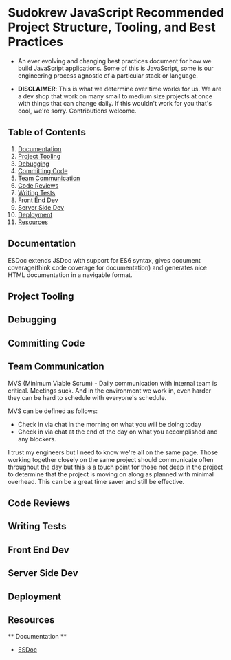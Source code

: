 # Sudokrew JavaScript Recommended Project Structure, Tooling, and Best Practices

* An ever evolving and changing best practices document for how we build JavaScript applications. Some of this is JavaScript, some is our engineering process agnostic of a particular stack or language.

* __DISCLAIMER__: This is what we determine over time works for us. We are a dev shop that work on many small to medium size projects at once with things that can change daily. If this wouldn't work for you that's cool, we're sorry. Contributions welcome.

## Table of Contents
1. [Documentation](#documentation)
2. [Project Tooling](#project-tooling)
3. [Debugging](#debugging)
4. [Committing Code](#committing-code)
5. [Team Communication](#team-communication)
6. [Code Reviews](#code-reviews)
7. [Writing Tests](#writing-tests)
8. [Front End Dev](#front-end-dev)
9. [Server Side Dev](#server-side-dev)
10. [Deployment](#deployment)
11. [Resources](#resources)

## Documentation

ESDoc extends JSDoc with support for ES6 syntax, gives document coverage(think code coverage for documentation) and generates nice HTML documentation in a navigable format. 

## Project Tooling

## Debugging

## Committing Code

## Team Communication

MVS (Minimum Viable Scrum) - Daily communication with internal team is critical. Meetings suck. And in the environment we work in, even harder they can be hard to schedule with everyone's schedule. 

MVS can be defined as follows:
- Check in via chat in the morning on what you will be doing today
- Check in via chat at the end of the day on what you accomplished and any blockers.

I trust my engineers but I need to know we're all on the same page. Those working together closely on the same project should communicate often throughout the day but this is a touch point for those not deep in the project to determine that the project is moving on along as planned with minimal overhead. This can be a great time saver and still be effective.

## Code Reviews

## Writing Tests

## Front End Dev

## Server Side Dev

## Deployment

## Resources

** Documentation **
+ [ESDoc](https://esdoc.org/)
